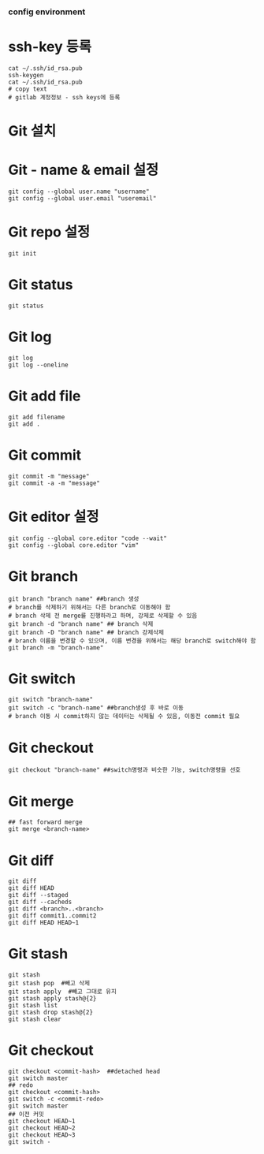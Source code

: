 ### config environment

# ssh-key 등록
```
cat ~/.ssh/id_rsa.pub
ssh-keygen
cat ~/.ssh/id_rsa.pub
# copy text
# gitlab 계정정보 - ssh keys에 등록
```

# Git 설치
# Git - name & email 설정
```
git config --global user.name "username"
git config --global user.email "useremail"
```
# Git repo 설정
```
git init
```
# Git status
```
git status
```
# Git log
```
git log
git log --oneline
```
# Git add file
```
git add filename
git add .
```
# Git commit
```
git commit -m "message"
git commit -a -m "message"
```
# Git editor 설정
```
git config --global core.editor "code --wait"
git config --global core.editor "vim"
```
# Git branch
```
git branch "branch name" ##branch 생성
# branch를 삭제하기 위해서는 다른 branch로 이동해야 함
# branch 삭제 전 merge를 진행하라고 하며, 강제로 삭제할 수 있음
git branch -d "branch name" ## branch 삭제
git branch -D "branch name" ## branch 강제삭제
# branch 이름을 변경할 수 있으며, 이름 변경을 위해서는 해당 branch로 switch해야 함
git branch -m "branch-name"
```
# Git switch
```
git switch "branch-name"
git switch -c "branch-name" ##branch생성 후 바로 이동
# branch 이동 시 commit하지 않는 데이터는 삭제될 수 있음, 이동전 commit 필요
```
# Git checkout
```
git checkout "branch-name" ##switch명령과 비슷한 기능, switch명령을 선호
```
# Git merge
```
## fast forward merge
git merge <branch-name>
```
# Git diff
```
git diff
git diff HEAD
git diff --staged
git diff --cacheds
git diff <branch>..<branch>
git diff commit1..commit2
git diff HEAD HEAD~1
```
# Git stash
```
git stash
git stash pop  #빼고 삭제
git stash apply  #빼고 그대로 유지
git stash apply stash@{2}
git stash list
git stash drop stash@{2}
git stash clear
```
# Git checkout
```
git checkout <commit-hash>  ##detached head
git switch master
## redo
git checkout <commit-hash>
git switch -c <commit-redo>
git switch master
## 이전 커밋
git checkout HEAD~1
git checkout HEAD~2
git checkout HEAD~3
git switch -
```